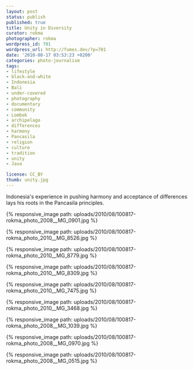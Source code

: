 ```yaml
---
layout: post
status: publish
published: true
title: Unity in Diversity
curator: rokma
photographer: rokma
wordpress_id: 701
wordpress_url: http://fumes.dev/?p=701
date: '2010-08-17 03:53:23 +0200'
categories: photo-journalism
tags:
- lifestyle
- black-and-white
- Indonesia
- Bali
- under-covered
- photography
- documentary
- community
- Lombok
- archipelago
- differences
- harmony
- Pancasila
- religion
- culture
- tradition
- unity
- Java

license: CC_BY
thumb: unity.jpg
---
```

Indonesia's experience in pushing harmony and acceptance of differences lays his roots in the Pancasila principles.   

{% responsive_image path: uploads/2010/08/100817-rokma_photo_2008__MG_0901.jpg %} 

{% responsive_image path: uploads/2010/08/100817-rokma_photo_2010__MG_8526.jpg %} 

{% responsive_image path: uploads/2010/08/100817-rokma_photo_2010__MG_8779.jpg %} 

{% responsive_image path: uploads/2010/08/100817-rokma_photo_2010__MG_8309.jpg %} 

{% responsive_image path: uploads/2010/08/100817-rokma_photo_2010__MG_7475.jpg %} 

{% responsive_image path: uploads/2010/08/100817-rokma_photo_2010__MG_3468.jpg %} 

{% responsive_image path: uploads/2010/08/100817-rokma_photo_2008__MG_1039.jpg %} 

{% responsive_image path: uploads/2010/08/100817-rokma_photo_2008__MG_0970.jpg %} 

{% responsive_image path: uploads/2010/08/100817-rokma_photo_2008__MG_0515.jpg %} 

